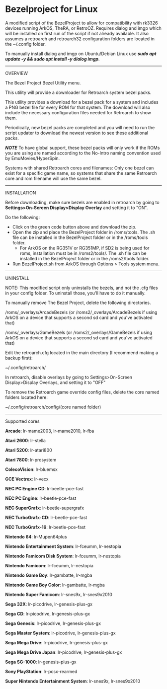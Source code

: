 # Bezelproject for Linux

A modified script of the BezelProject to allow for compatibility with rk3326 devices running ArkOS, TheRA, or RetroOZ. Requires dialog and imgp which will be installed on first run of the script if not already available. It also assumes a retroarch and retroarch32 configuration folders are located in the ~/.config folder.

To manually install dialog and imgp on Ubuntu/Debian Linux use ***sudo apt update -y && sudo apt install -y dialog imgp***.

-------
OVERVIEW

The Bezel Project Bezel Utility menu.

This utility will provide a downloader for Retroarch system bezel packs.

This utility provides a download for a bezel pack for a system and includes a PNG bezel file for every ROM for that system.  The download will also include the necessary configuration files needed for Retroarch to show them.

Periodically, new bezel packs are completed and you will need to run the script updater to download the newest version to see these additional packs.

***NOTE***
To have global support, these bezel packs will only work if the ROMs you are using are named according to the No-Intro naming convention used by EmuMovies/HyperSpin.

Systems with shared Retroarch cores and filenames: 
Only one bezel can exist for a specific game name, so systems that share the same Retroarch core and rom filename will use the same bezel.

-------
INSTALLATION

Before downloading, make sure bezels are enabled in retroarch by going to **Settings>On-Screen Display>Display Overlay** and setting it to "ON".

Do the following:

* Click on the green code button above and download the zip.
* Open the zip and place the BezelProject folder in /roms/tools.  The .sh file can be installed in the BezelProject folder or in the /roms/tools folder.
   * For ArkOS on the RG351V or RG351MP, if SD2 is being used for roms, installation must be in /roms2/tools/. The .sh file can be installed in the BezelProject folder or in the /roms2/tools folder.
* Run BezelProject.sh from ArkOS through Options > Tools system menu.

-------
UNINSTALL

NOTE: This modified script only uninstalls the bezels, and not the .cfg files in your config folder. To uninstall those, you'll have to do it manually. 

To manually remove The Bezel Project, delete the following directories.

/roms/_overlays/ArcadeBezels (or /roms2/_overlays/ArcadeBezels if using ArkOS on a device that supports a second sd card and you've activated that)

/roms/_overlays/GameBezels (or /roms2/_overlays/GameBezels if using ArkOS on a device that supports a second sd card and you've activated that)

Edit the retroarch.cfg located in the main directory (I recommend making a backup first):

~/.config/retroarch/

In retroarch, disable overlays by going to Settings>On-Screen Display>Display Overlays, and setting it to "OFF"

To remove the Retroarch game override config files, delete the core named folders located here:

~/.config/retroarch/config/(core named folder)

-------
Supported cores

**Arcade**: lr-mame2003, lr-mame2010, lr-fba

**Atari 2600**: lr-stella

**Atari 5200**: lr-atari800

**Atari 7800**: lr-prosystem

**ColecoVision**: lr-bluemsx

**GCE Vectrex**: lr-vecx

**NEC PC Engine CD**: lr-beetle-pce-fast

**NEC PC Engine**: lr-beetle-pce-fast

**NEC SuperGrafx**: lr-beetle-supergrafx

**NEC TurboGrafx-CD**: lr-beetle-pce-fast

**NEC TurboGrafx-16**: lr-beetle-pce-fast

**Nintendo 64**: lr-Mupen64plus

**Nintendo Entertainment System**: lr-fceumm, lr-nestopia

**Nintendo Famicom Disk System**: lr-fceumm, lr-nestopia

**Nintendo Famicom**: lr-fceumm, lr-nestopia

**Nintendo Game Boy**: lr-gambatte, lr-mgba

**Nintendo Game Boy Color**: lr-gambatte, lr-mgba

**Nintendo Super Famicom**: lr-snes9x, lr-snes9x2010

**Sega 32X**: lr-picodrive, lr-genesis-plus-gx

**Sega CD**: lr-picodrive, lr-genesis-plus-gx

**Sega Genesis**: lr-picodrive, lr-genesis-plus-gx

**Sega Master System**: lr-picodrive, lr-genesis-plus-gx

**Sega Mega Drive**: lr-picodrive, lr-genesis-plus-gx

**Sega Mega Drive Japan**: lr-picodrive, lr-genesis-plus-gx

**Sega SG-1000**: lr-genesis-plus-gx

**Sony PlayStation**: lr-pcsx-rearmed

**Super Nintendo Entertainment System**: lr-snes9x, lr-snes9x2010
